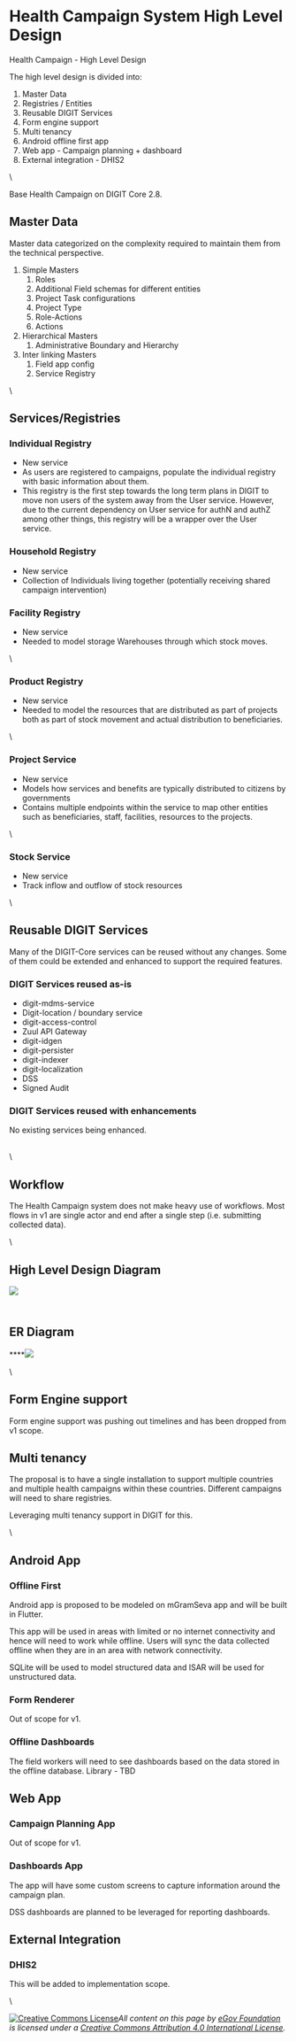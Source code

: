# Health Campaign System High Level Design

Health Campaign - High Level Design

The high level design is divided into:

1. Master Data
2. Registries / Entities
3. Reusable DIGIT Services
4. Form engine support
5. Multi tenancy
6. Android offline first app
7. Web app - Campaign planning + dashboard
8. External integration - DHIS2

\


Base Health Campaign on DIGIT Core 2.8.

## Master Data

Master data categorized on the complexity required to maintain them from the technical perspective.&#x20;



1. Simple Masters
   1. Roles
   2. Additional Field schemas for different entities
   3. Project Task configurations
   4. Project Type
   5. Role-Actions
   6. Actions
2. Hierarchical Masters
   1. Administrative Boundary and Hierarchy
3. Inter linking Masters
   1. Field app config
   2. Service Registry

\


## Services/Registries

### Individual Registry

* New service
* As users are registered to campaigns, populate the individual registry with basic information about them.
* This registry is the first step towards the long term plans in DIGIT to move non users of the system away from the User service. However, due to the current dependency on User service for authN and authZ among other things, this registry will be a wrapper over the User service.

### Household Registry

* New service
* Collection of Individuals living together (potentially receiving shared campaign intervention)

### Facility Registry

* New service
* Needed to model storage Warehouses through which stock moves.

\


### Product Registry

* New service
* Needed to model the resources that are distributed as part of projects both as part of stock movement and actual distribution to beneficiaries.

\


### Project Service

* New service
* Models how services and benefits are typically distributed to citizens by governments
* Contains multiple endpoints within the service to map other entities such as beneficiaries, staff, facilities, resources to the projects.

\


### Stock Service

* New service
* Track inflow and outflow of stock resources

\


## Reusable DIGIT Services

Many of the DIGIT-Core services can be reused without any changes. Some of them could be extended and enhanced to support the required features.&#x20;

### DIGIT Services reused as-is

* digit-mdms-service
* Digit-location / boundary service
* digit-access-control
* Zuul API Gateway
* digit-idgen&#x20;
* digit-persister
* digit-indexer
* digit-localization
* DSS
* Signed Audit

### DIGIT Services reused with enhancements&#x20;

No existing services being enhanced.

\
\


## Workflow

The Health Campaign system does not make heavy use of workflows. Most flows in v1 are single actor and end after a single step (i.e. submitting collected data).

\


## High Level Design Diagram

![](https://lh6.googleusercontent.com/Gnv9XNSQA1UoCQ59jh2CaPAulwd6q0eXClhR3YsLr211Tn4mYJ1PvoUlNi\_d86GgWGj9SNcRgBqM-aU5UzCfcSXaGD289IxKR3oZtKq2gpx-dThnOos3r\_ngIof9cHXYPO51IWxUpRgZ-R3M62Of3gDrT\_0gph0XxPfqLANCE\_k\_y7dpfVj7B1HJ7Zd1JA)

\
**ER Diagram**
--------------

****![](https://lh4.googleusercontent.com/Ac3FtywEjTuUL35VLbvbOAIrdq1J7PfwOj4-QWvjMs78kdPdTMk791UqHUahQIyR3dZH40YPlMAKvIptBW835ACKWPFfJ4iFQX8DVj\_k6R72MyzlHWF7PNpmTC8PVLbPKRtiLp4OhhMBeeknsGZesjtbFAfM8Ueb2AHR1smw6dpoa1T37UZjOeIeBpc-Tw)

\


## Form Engine support

Form engine support was pushing out timelines and has been dropped from v1 scope.

## Multi tenancy

The proposal is to have a single installation to support multiple countries and multiple health campaigns within these countries. Different campaigns will need to share registries.

Leveraging multi tenancy support in DIGIT for this.

\


## Android App

### Offline First

Android app is proposed to be modeled on mGramSeva app and will be built in Flutter.

This app will be used in areas with limited or no internet connectivity and hence will need to work while offline. Users will sync the data collected offline when they are in an area with network connectivity.

SQLite will be used to model structured data and ISAR will be used for unstructured data.

### Form Renderer

Out of scope for v1.

### Offline Dashboards

The field workers will need to see dashboards based on the data stored in the offline database. Library - TBD&#x20;

## Web App

### Campaign Planning App

Out of scope for v1.

### Dashboards App

The app will have some custom screens to capture information around the campaign plan.

DSS dashboards are planned to be leveraged for reporting dashboards.&#x20;

## External Integration

### DHIS2

This will be added to implementation scope.

\




[![Creative Commons License](https://i.creativecommons.org/l/by/4.0/80x15.png)_​_](http://creativecommons.org/licenses/by/4.0/)_All content on this page by_ [_eGov Foundation_](https://egov.org.in/) _is licensed under a_ [_Creative Commons Attribution 4.0 International License_](http://creativecommons.org/licenses/by/4.0/)_._
